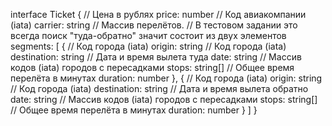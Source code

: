interface Ticket {
// Цена в рублях
price: number
// Код авиакомпании (iata)
carrier: string
// Массив перелётов.
// В тестовом задании это всегда поиск "туда-обратно" значит состоит из двух элементов
segments: [
{
// Код города (iata)
origin: string
// Код города (iata)
destination: string
// Дата и время вылета туда
date: string
// Массив кодов (iata) городов с пересадками
stops: string[]
// Общее время перелёта в минутах
duration: number
},
{
// Код города (iata)
origin: string
// Код города (iata)
destination: string
// Дата и время вылета обратно
date: string
// Массив кодов (iata) городов с пересадками
stops: string[]
// Общее время перелёта в минутах
duration: number
}
]
}
